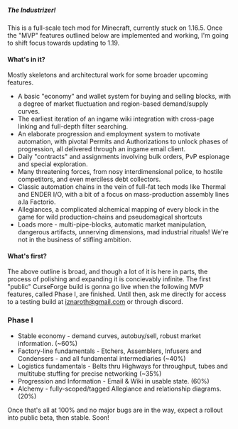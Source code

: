 ##### The Industrizer!

This is a full-scale tech mod for Minecraft, currently stuck on 1.16.5. Once the "MVP" features outlined below are implemented and working, 
I'm going to shift focus towards updating to 1.19.

#### What's in it?

Mostly skeletons and architectural work for some broader upcoming features.
 - A basic "economy" and wallet system for buying and selling blocks, with a degree of market fluctuation and region-based demand/supply curves.
 - The earliest iteration of an ingame wiki integration with cross-page linking and full-depth filter searching.
 - An elaborate progression and employment system to motivate automation, with pivotal Permits and Authorizations to unlock phases of progression, all delivered through an ingame 
   email client.
 - Daily "contracts" and assignments involving bulk orders, PvP espionage and special exploration.
 - Many threatening forces, from nosy interdimensional police, to hostile competitors, and even merciless debt collectors.
 - Classic automation chains in the vein of full-fat tech mods like Thermal and ENDER I/O, with a bit of a focus on mass-production assembly lines a.la Factorio.
 - Allegiances, a complicated alchemical mapping of every block in the game for wild production-chains and pseudomagical shortcuts
 - Loads more - multi-pipe-blocks, automatic market manipulation, dangerous artifacts, unnerving dimensions, mad industrial rituals! We're not in the business of stifling ambition.

#### What's first?

The above outline is broad, and though a lot of it is here in parts, the process of polishing and expanding it is concievably infinite. The first "public" CurseForge build is gonna go live when the following MVP features, called Phase I, are finished. Until then, ask me directly for access to a testing build at iznaroth@gmail.com or through discord.

### Phase I 
 - Stable economy - demand curves, autobuy/sell, robust market information. (~60%)
 - Factory-line fundamentals - Etchers, Assemblers, Infusers and Condensers - and all fundamental intermediaries (~40%)
 - Logistics fundamentals - Belts thru Highways for throughput, tubes and multitube stuffing for precise networking (~35%)
 - Progression and Information - Email & Wiki in usable state. (60%)
 - Alchemy - fully-scoped/tagged Allegiance and relationship diagrams. (20%)

Once that's all at 100% and no major bugs are in the way, expect a rollout into public beta, then stable. Soon!
